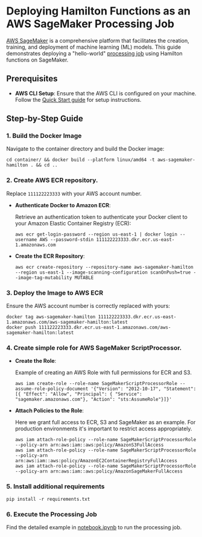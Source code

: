 # Deploying Hamilton Functions as an AWS SageMaker Processing Job

[AWS SageMaker](https://aws.amazon.com/sagemaker/) is a comprehensive platform that facilitates the creation, training, and deployment of machine learning (ML) models. This guide demonstrates deploying a "hello-world" [processing job](https://docs.aws.amazon.com/sagemaker/latest/dg/processing-job.html) using Hamilton functions on SageMaker.

## Prerequisites

- **AWS CLI Setup**: Ensure that the AWS CLI is configured on your machine. Follow the [Quick Start guide](https://docs.aws.amazon.com/cli/latest/userguide/getting-started-quickstart.html) for setup instructions.

## Step-by-Step Guide

### 1. Build the Docker Image

Navigate to the container directory and build the Docker image:

```shell
cd container/ && docker build --platform linux/amd64 -t aws-sagemaker-hamilton . && cd ..
```

### 2. Create AWS ECR repository.

Replace `111122223333` with your AWS account number.

- **Authenticate Docker to Amazon ECR**:

    Retrieve an authentication token to authenticate your Docker client to your Amazon Elastic Container Registry (ECR):

    ```shell
    aws ecr get-login-password --region us-east-1 | docker login --username AWS --password-stdin 111122223333.dkr.ecr.us-east-1.amazonaws.com
    ```

- **Create the ECR Repository**:

    ```shell
    aws ecr create-repository --repository-name aws-sagemaker-hamilton --region us-east-1 --image-scanning-configuration scanOnPush=true --image-tag-mutability MUTABLE
    ```

### 3. Deploy the Image to AWS ECR

Ensure the AWS account number is correctly replaced with yours:

```shell
docker tag aws-sagemaker-hamilton 111122223333.dkr.ecr.us-east-1.amazonaws.com/aws-sagemaker-hamilton:latest
docker push 111122223333.dkr.ecr.us-east-1.amazonaws.com/aws-sagemaker-hamilton:latest
```

### 4. Create simple role for AWS SageMaker ScriptProcessor.

- **Create the Role**:

    Example of creating an AWS Role with full permissions for ECR and S3.

    ```shell
    aws iam create-role --role-name SageMakerScriptProcessorRole --assume-role-policy-document '{"Version": "2012-10-17", "Statement": [{ "Effect": "Allow", "Principal": { "Service": "sagemaker.amazonaws.com"}, "Action": "sts:AssumeRole"}]}'
    ```

- **Attach Policies to the Role**:

    Here we grant full access to ECR, S3 and SageMaker as an example. For production environments it's important to restrict access appropriately.

    ```shell
    aws iam attach-role-policy --role-name SageMakerScriptProcessorRole --policy-arn arn:aws:iam::aws:policy/AmazonS3FullAccess
    aws iam attach-role-policy --role-name SageMakerScriptProcessorRole --policy-arn arn:aws:iam::aws:policy/AmazonEC2ContainerRegistryFullAccess
    aws iam attach-role-policy --role-name SageMakerScriptProcessorRole --policy-arn arn:aws:iam::aws:policy/AmazonSageMakerFullAccess
    ```

### 5. Install additional requirements

```shell
pip install -r requirements.txt
```

### 6. Execute the Processing Job

Find the detailed example in [notebook.ipynb](notebook.ipynb) to run the processing job.
